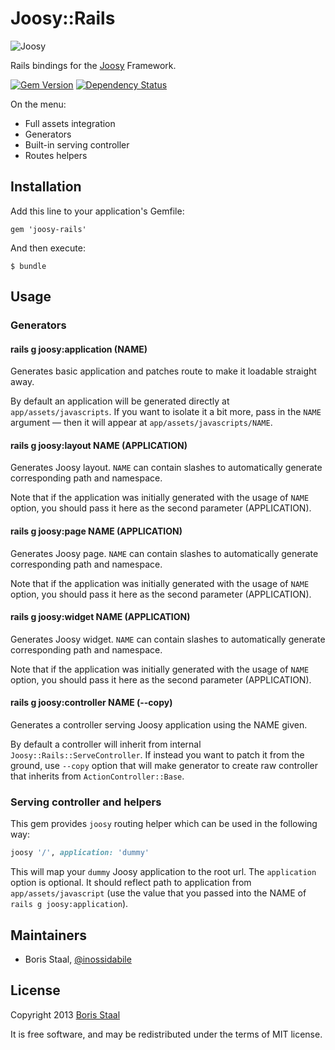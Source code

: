 # Joosy::Rails 

![Joosy](http://f.cl.ly/items/2N2J453J2B353F1A0t0I/joocy1.1.png)

Rails bindings for the [Joosy](http://joosy.ws) Framework.

[![Gem Version](https://badge.fury.io/rb/joosy-rails.png)](http://badge.fury.io/rb/joosy-rails)
[![Dependency Status](https://gemnasium.com/joosy/joosy-rails.png)](https://gemnasium.com/joosy/joosy-rails)

On the menu:

  * Full assets integration
  * Generators
  * Built-in serving controller
  * Routes helpers

## Installation

Add this line to your application's Gemfile:

    gem 'joosy-rails'

And then execute:

    $ bundle

## Usage

### Generators

#### rails g joosy:application (NAME)

Generates basic application and patches route to make it loadable straight away.

By default an application will be generated directly at `app/assets/javascripts`. If you want to isolate it a bit more, pass in the `NAME` argument &mdash; then it will appear at `app/assets/javascripts/NAME`.

#### rails g joosy:layout NAME (APPLICATION)

Generates Joosy layout. `NAME` can contain slashes to automatically generate corresponding path and namespace.

Note that if the application was initially generated with the usage of `NAME` option, you should pass it here as the second parameter (APPLICATION).

#### rails g joosy:page NAME (APPLICATION)

Generates Joosy page. `NAME` can contain slashes to automatically generate corresponding path and namespace.

Note that if the application was initially generated with the usage of `NAME` option, you should pass it here as the second parameter (APPLICATION).

#### rails g joosy:widget NAME (APPLICATION)

Generates Joosy widget. `NAME` can contain slashes to automatically generate corresponding path and namespace.

Note that if the application was initially generated with the usage of `NAME` option, you should pass it here as the second parameter (APPLICATION).

#### rails g joosy:controller NAME (--copy)

Generates a controller serving Joosy application using the NAME given.

By default a controller will inherit from internal `Joosy::Rails::ServeController`. If instead you want to patch it from the ground, use `--copy` option that will make generator to create raw controller that inherits from `ActionController::Base`.

### Serving controller and helpers

This gem provides `joosy` routing helper which can be used in the following way:

```ruby
joosy '/', application: 'dummy'
```

This will map your `dummy` Joosy application to the root url. The `application` option is optional. It should reflect path to application from `app/assets/javascript` (use the value that you passed into the NAME of `rails g joosy:application`).

## Maintainers

* Boris Staal, [@inossidabile](http://staal.io)

## License

Copyright 2013 [Boris Staal](http://staal.io)

It is free software, and may be redistributed under the terms of MIT license.
